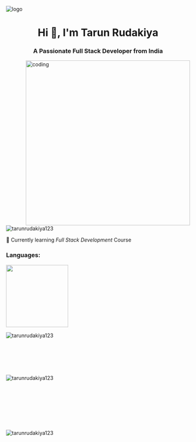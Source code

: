 ![logo](https://media.licdn.com/dms/image/D5612AQGOmwfIE5mlWA/article-cover_image-shrink_720_1280/0/1674617947228?e=1697673600&v=beta&t=-MzJtWmmN0Rc-J-NAqb7rwLPHdX3pP3cYm9TsQf4UaQ)

<h1 align="center">Hi 👋, I'm Tarun Rudakiya</h1>
<h3 align="center">A Passionate Full Stack Developer from India</h3>

<img align="right" alt="coding" width="450" src="https://media.licdn.com/dms/image/D5612AQGOmwfIE5mlWA/article-cover_image-shrink_720_1280/0/1674617947228?e=1697673600&v=beta&t=-MzJtWmmN0Rc-J-NAqb7rwLPHdX3pP3cYm9TsQf4UaQ">
<p align="left"> <img src="https://komarev.com/ghpvc/?username=tarunrudakiya123&label=Profile%20views&color=0e75b6&style=flat" alt="tarunrudakiya123" /> </p>

🌱 Currently learning *Full Stack Development* Course 

<h3 align="left">Languages:</h3>
<!--   <ul>
   <li> <img height="20" src="https://cdn4.iconfinder.com/data/icons/logos-3/600/React.js_logo-512.png"></li>
    <li> <img height="20" src="https://encrypted-tbn0.gstatic.com/images?q=tbn:ANd9GcTwWh4Gq-WVRLJp1QZZ2hXUmXTAqcgif0hSCAffjJMS4W0Lud9ZrlLQeU1xBYaeMKdmHDY&usqp=CAU"></li>
    <li> <img height="30" src="https://www.pngall.com/wp-content/uploads/13/Mongodb-PNG-Image-HD.png"></li>
    <li> <img height="30" src="https://encrypted-tbn0.gstatic.com/images?q=tbn:ANd9GcTNLl83sXgQCOzb0AioG2t5uKPcExLc0tkymOsoJ-aLaCB6Zgq-1dSyfH5p369XjKWNqeo&usqp=CAU"></li>
    
  </ul> -->
    <img height="170" src="https://img-c.udemycdn.com/course/750x422/1115348_daf2_16.jpg">



<p><img align="left" src="https://github-readme-stats.vercel.app/api/top-langs?username=tarunrudakiya123&show_icons=true&locale=en&layout=compact" alt="tarunrudakiya123" /></p>

<br></br>
<br></br>
<br></br>

<p><img align="left" src="https://github-readme-stats.vercel.app/api?username=tarunrudakiya123&show_icons=true&locale=en" alt="tarunrudakiya123" /></p>
<br></br>
<br></br>
<br></br>
<br></br>

<p><img align="left" src="https://github-readme-streak-stats.herokuapp.com/?user=tarunrudakiya123&" alt="tarunrudakiya123" /></p>

